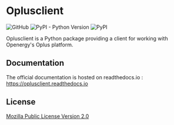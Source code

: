 # Oplusclient

![GitHub](https://img.shields.io/github/license/openergy/oplusclient?color=brightgreen)
![PyPI - Python Version](https://img.shields.io/pypi/pyversions/oplusclient)
![PyPI](https://img.shields.io/pypi/v/oplusclient)

Oplusclient is a Python package providing a client for working with Openergy's Oplus platform.

## Documentation

The official documentation is hosted on readthedocs.io : https://oplusclient.readthedocs.io

## License

[Mozilla Public License Version 2.0](./LICENSE.txt)